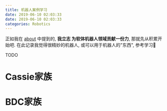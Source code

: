 ```yaml
---
title: 机器人案例学习
date: 2019-06-10 02:03:33
date: 2019-06-10 02:03:33
categories: Robotics
---
```


正如我在 [about](https://leojhonsong.github.io/zh-CN/about/) 中提到的, **我立志
为软体机器人领域贡献一份力**, 那就先从积累开始吧. 在此记录我觉得很精妙的机器人,
或可以用于机器人的"东西", 参考学习💪

<!-- More -->

TODO

# Cassie家族

# BDC家族
